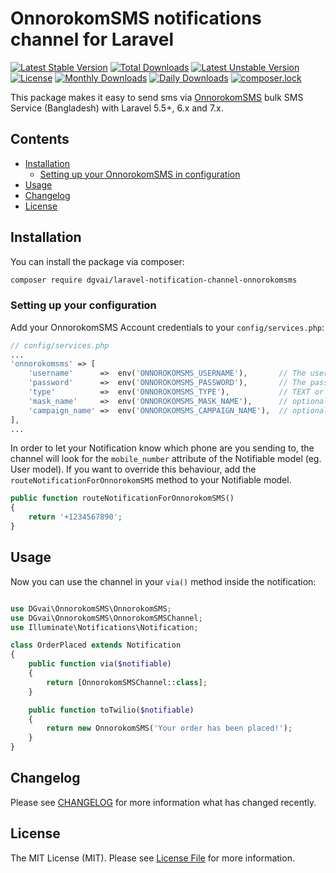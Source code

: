 # OnnorokomSMS notifications channel for Laravel

[![Latest Stable Version](https://poser.pugx.org/dgvai/laravel-notification-channel-onnorokomsms/v/stable)](https://packagist.org/packages/dgvai/laravel-notification-channel-onnorokomsms)
[![Total Downloads](https://poser.pugx.org/dgvai/laravel-notification-channel-onnorokomsms/downloads)](https://packagist.org/packages/dgvai/laravel-notification-channel-onnorokomsms)
[![Latest Unstable Version](https://poser.pugx.org/dgvai/laravel-notification-channel-onnorokomsms/v/unstable)](https://packagist.org/packages/dgvai/laravel-notification-channel-onnorokomsms)
[![License](https://poser.pugx.org/dgvai/laravel-notification-channel-onnorokomsms/license)](https://packagist.org/packages/dgvai/laravel-notification-channel-onnorokomsms)
[![Monthly Downloads](https://poser.pugx.org/dgvai/laravel-notification-channel-onnorokomsms/d/monthly)](https://packagist.org/packages/dgvai/laravel-notification-channel-onnorokomsms)
[![Daily Downloads](https://poser.pugx.org/dgvai/laravel-notification-channel-onnorokomsms/d/daily)](https://packagist.org/packages/dgvai/laravel-notification-channel-onnorokomsms)
[![composer.lock](https://poser.pugx.org/dgvai/laravel-notification-channel-onnorokomsms/composerlock)](https://packagist.org/packages/dgvai/laravel-notification-channel-onnorokomsms)

This package makes it easy to send sms via [OnnorokomSMS](https://www.onnorokomsms.com) bulk SMS Service (Bangladesh) with Laravel 5.5+, 6.x and 7.x.

## Contents

- [Installation](#installation)
	- [Setting up your OnnorokomSMS in configuration](#setting-up-your-configuration)
- [Usage](#usage)
- [Changelog](#changelog)
- [License](#license)

## Installation

You can install the package via composer:

``` bash
composer require dgvai/laravel-notification-channel-onnorokomsms
```

### Setting up your configuration

Add your OnnorokomSMS Account credentials to your `config/services.php`:

```php
// config/services.php
...
'onnorokomsms' => [
    'username'      =>  env('ONNOROKOMSMS_USERNAME'),       // The username of OnnorokomSMS service
    'password'      =>  env('ONNOROKOMSMS_PASSWORD'),       // The password of OnnorokomSMS service
    'type'          =>  env('ONNOROKOMSMS_TYPE'),           // TEXT or UCS 
    'mask_name'     =>  env('ONNOROKOMSMS_MASK_NAME'),      // optional but not null use ''
    'campaign_name' =>  env('ONNOROKOMSMS_CAMPAIGN_NAME'),  // optional but not null use ''
],
...
```

In order to let your Notification know which phone are you sending to, the channel will look for the `mobile_number` attribute of the Notifiable model (eg. User model). If you want to override this behaviour, add the `routeNotificationForOnnorokomSMS` method to your Notifiable model.

```php
public function routeNotificationForOnnorokomSMS()
{
    return '+1234567890';
}
```

## Usage

Now you can use the channel in your `via()` method inside the notification:

``` php

use DGvai\OnnorokomSMS\OnnorokomSMS;
use DGvai\OnnorokomSMS\OnnorokomSMSChannel;
use Illuminate\Notifications\Notification;

class OrderPlaced extends Notification
{
    public function via($notifiable)
    {
        return [OnnorokomSMSChannel::class];
    }

    public function toTwilio($notifiable)
    {
        return new OnnorokomSMS('Your order has been placed!');
    }
}
```

## Changelog

Please see [CHANGELOG](CHANGELOG.md) for more information what has changed recently.

## License

The MIT License (MIT). Please see [License File](LICENSE.md) for more information.